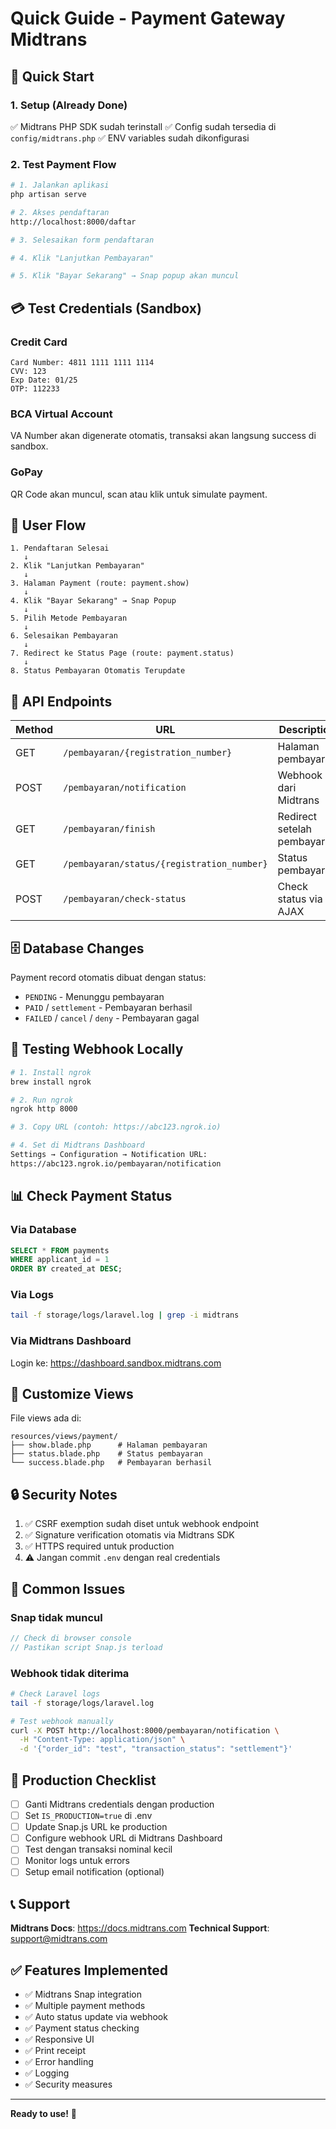 # Quick Guide - Payment Gateway Midtrans

## 🚀 Quick Start

### 1. Setup (Already Done)
✅ Midtrans PHP SDK sudah terinstall
✅ Config sudah tersedia di `config/midtrans.php`
✅ ENV variables sudah dikonfigurasi

### 2. Test Payment Flow

```bash
# 1. Jalankan aplikasi
php artisan serve

# 2. Akses pendaftaran
http://localhost:8000/daftar

# 3. Selesaikan form pendaftaran

# 4. Klik "Lanjutkan Pembayaran"

# 5. Klik "Bayar Sekarang" → Snap popup akan muncul
```

## 💳 Test Credentials (Sandbox)

### Credit Card
```
Card Number: 4811 1111 1111 1114
CVV: 123
Exp Date: 01/25
OTP: 112233
```

### BCA Virtual Account
VA Number akan digenerate otomatis, transaksi akan langsung success di sandbox.

### GoPay
QR Code akan muncul, scan atau klik untuk simulate payment.

## 📱 User Flow

```
1. Pendaftaran Selesai
   ↓
2. Klik "Lanjutkan Pembayaran"
   ↓
3. Halaman Payment (route: payment.show)
   ↓
4. Klik "Bayar Sekarang" → Snap Popup
   ↓
5. Pilih Metode Pembayaran
   ↓
6. Selesaikan Pembayaran
   ↓
7. Redirect ke Status Page (route: payment.status)
   ↓
8. Status Pembayaran Otomatis Terupdate
```

## 🔧 API Endpoints

| Method | URL | Description |
|--------|-----|-------------|
| GET | `/pembayaran/{registration_number}` | Halaman pembayaran |
| POST | `/pembayaran/notification` | Webhook dari Midtrans |
| GET | `/pembayaran/finish` | Redirect setelah pembayaran |
| GET | `/pembayaran/status/{registration_number}` | Status pembayaran |
| POST | `/pembayaran/check-status` | Check status via AJAX |

## 🗄️ Database Changes

Payment record otomatis dibuat dengan status:
- `PENDING` - Menunggu pembayaran
- `PAID` / `settlement` - Pembayaran berhasil
- `FAILED` / `cancel` / `deny` - Pembayaran gagal

## 🧪 Testing Webhook Locally

```bash
# 1. Install ngrok
brew install ngrok

# 2. Run ngrok
ngrok http 8000

# 3. Copy URL (contoh: https://abc123.ngrok.io)

# 4. Set di Midtrans Dashboard
Settings → Configuration → Notification URL:
https://abc123.ngrok.io/pembayaran/notification
```

## 📊 Check Payment Status

### Via Database
```sql
SELECT * FROM payments 
WHERE applicant_id = 1 
ORDER BY created_at DESC;
```

### Via Logs
```bash
tail -f storage/logs/laravel.log | grep -i midtrans
```

### Via Midtrans Dashboard
Login ke: https://dashboard.sandbox.midtrans.com

## 🎨 Customize Views

File views ada di:
```
resources/views/payment/
├── show.blade.php      # Halaman pembayaran
├── status.blade.php    # Status pembayaran
└── success.blade.php   # Pembayaran berhasil
```

## 🔒 Security Notes

1. ✅ CSRF exemption sudah diset untuk webhook endpoint
2. ✅ Signature verification otomatis via Midtrans SDK
3. ✅ HTTPS required untuk production
4. ⚠️ Jangan commit `.env` dengan real credentials

## 🚨 Common Issues

### Snap tidak muncul
```javascript
// Check di browser console
// Pastikan script Snap.js terload
```

### Webhook tidak diterima
```bash
# Check Laravel logs
tail -f storage/logs/laravel.log

# Test webhook manually
curl -X POST http://localhost:8000/pembayaran/notification \
  -H "Content-Type: application/json" \
  -d '{"order_id": "test", "transaction_status": "settlement"}'
```

## 🎯 Production Checklist

- [ ] Ganti Midtrans credentials dengan production
- [ ] Set `IS_PRODUCTION=true` di .env
- [ ] Update Snap.js URL ke production
- [ ] Configure webhook URL di Midtrans Dashboard
- [ ] Test dengan transaksi nominal kecil
- [ ] Monitor logs untuk errors
- [ ] Setup email notification (optional)

## 📞 Support

**Midtrans Docs**: https://docs.midtrans.com
**Technical Support**: support@midtrans.com

## ✅ Features Implemented

- ✅ Midtrans Snap integration
- ✅ Multiple payment methods
- ✅ Auto status update via webhook
- ✅ Payment status checking
- ✅ Responsive UI
- ✅ Print receipt
- ✅ Error handling
- ✅ Logging
- ✅ Security measures

---

**Ready to use!** 🎉
